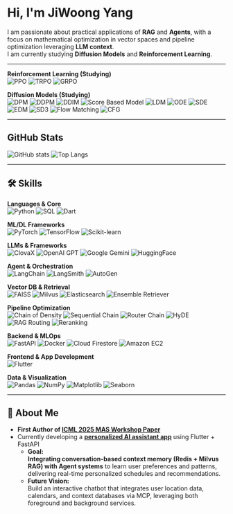 # Hi, I'm JiWoong Yang  

I am passionate about practical applications of **RAG** and **Agents**, with a focus on mathematical optimization in vector spaces and pipeline optimization leveraging **LLM context**.  
I am currently studying **Diffusion Models** and **Reinforcement Learning**.

---

**Reinforcement Learning (Studying)**  
![PPO](https://img.shields.io/badge/PPO-1E90FF?style=for-the-badge)
![TRPO](https://img.shields.io/badge/TRPO-00BFFF?style=for-the-badge)
![GRPO](https://img.shields.io/badge/GRPO-4682B4?style=for-the-badge)

**Diffusion Models (Studying)**  
![DPM](https://img.shields.io/badge/DPM-8B0000?style=for-the-badge)
![DDPM](https://img.shields.io/badge/DDPM-B22222?style=for-the-badge)
![DDIM](https://img.shields.io/badge/DDIM-DC143C?style=for-the-badge)
![Score Based Model](https://img.shields.io/badge/Score%20Based%20Model-FF4500?style=for-the-badge)
![LDM](https://img.shields.io/badge/LDM-FF8C00?style=for-the-badge)
![ODE](https://img.shields.io/badge/ODE-FF7F50?style=for-the-badge)
![SDE](https://img.shields.io/badge/SDE-FF6347?style=for-the-badge)
![EDM](https://img.shields.io/badge/EDM-FF1493?style=for-the-badge)
![SD3](https://img.shields.io/badge/SD3-FF69B4?style=for-the-badge)
![Flow Matching](https://img.shields.io/badge/Flow%20Matching-DB7093?style=for-the-badge)
![CFG](https://img.shields.io/badge/CFG-FFB6C1?style=for-the-badge)

---

## GitHub Stats  
![GitHub stats](https://github-readme-stats.vercel.app/api?username=YangJiWoong96&show_icons=true&theme=radical)
![Top Langs](https://github-readme-stats.vercel.app/api/top-langs/?username=YangJiWoong96&layout=compact&theme=radical)

---

## 🛠 Skills  

**Languages & Core**  
![Python](https://img.shields.io/badge/Python-3776AB?style=for-the-badge&logo=python&logoColor=white)
![SQL](https://img.shields.io/badge/SQL-336791?style=for-the-badge&logo=postgresql&logoColor=white)
![Dart](https://img.shields.io/badge/Dart-0175C2?style=for-the-badge&logo=dart&logoColor=white)

**ML/DL Frameworks**  
![PyTorch](https://img.shields.io/badge/PyTorch-EE4C2C?style=for-the-badge&logo=pytorch&logoColor=white)
![TensorFlow](https://img.shields.io/badge/TensorFlow-FF6F00?style=for-the-badge&logo=tensorflow&logoColor=white)
![Scikit-learn](https://img.shields.io/badge/Scikit--learn-F7931E?style=for-the-badge&logo=scikit-learn&logoColor=white)

**LLMs & Frameworks**  
![ClovaX](https://img.shields.io/badge/ClovaX-00A862?style=for-the-badge)
![OpenAI GPT](https://img.shields.io/badge/OpenAI%20GPT-412991?style=for-the-badge&logo=openai&logoColor=white)
![Google Gemini](https://img.shields.io/badge/Google%20Gemini-1A73E8?style=for-the-badge&logo=google&logoColor=white)
![HuggingFace](https://img.shields.io/badge/Transformers-FF9E0F?style=for-the-badge&logo=huggingface&logoColor=white)

**Agent & Orchestration**  
![LangChain](https://img.shields.io/badge/LangChain-1D4ED8?style=for-the-badge)
![LangSmith](https://img.shields.io/badge/LangSmith-00C7B7?style=for-the-badge)
![AutoGen](https://img.shields.io/badge/AutoGen-FF5733?style=for-the-badge)

**Vector DB & Retrieval**  
![FAISS](https://img.shields.io/badge/FAISS-00599C?style=for-the-badge)
![Milvus](https://img.shields.io/badge/Milvus-0073CF?style=for-the-badge)
![Elasticsearch](https://img.shields.io/badge/Elasticsearch-005571?style=for-the-badge&logo=elasticsearch&logoColor=white)
![Ensemble Retriever](https://img.shields.io/badge/Ensemble%20Retriever-6A0DAD?style=for-the-badge)

**Pipeline Optimization**  
![Chain of Density](https://img.shields.io/badge/Chain%20of%20Density-8A2BE2?style=for-the-badge)
![Sequential Chain](https://img.shields.io/badge/Sequential%20Chain-0EA5E9?style=for-the-badge)
![Router Chain](https://img.shields.io/badge/Router%20Chain-3B82F6?style=for-the-badge)
![HyDE](https://img.shields.io/badge/HyDE-9333EA?style=for-the-badge)
![RAG Routing](https://img.shields.io/badge/RAG%20Routing-6366F1?style=for-the-badge)
![Reranking](https://img.shields.io/badge/Reranking-4B5563?style=for-the-badge)

**Backend & MLOps**  
![FastAPI](https://img.shields.io/badge/FastAPI-009688?style=for-the-badge&logo=fastapi&logoColor=white)
![Docker](https://img.shields.io/badge/Docker-2496ED?style=for-the-badge&logo=docker&logoColor=white)
![Cloud Firestore](https://img.shields.io/badge/Cloud%20Firestore-FFCA28?style=for-the-badge&logo=firebase&logoColor=black)
![Amazon EC2](https://img.shields.io/badge/Amazon%20EC2-FF9900?style=for-the-badge&logo=amazon-aws&logoColor=white)

**Frontend & App Development**  
![Flutter](https://img.shields.io/badge/Flutter-02569B?style=for-the-badge&logo=flutter&logoColor=white)

**Data & Visualization**  
![Pandas](https://img.shields.io/badge/Pandas-150458?style=for-the-badge&logo=pandas&logoColor=white)
![NumPy](https://img.shields.io/badge/NumPy-013243?style=for-the-badge&logo=numpy&logoColor=white)
![Matplotlib](https://img.shields.io/badge/Matplotlib-11557C?style=for-the-badge)
![Seaborn](https://img.shields.io/badge/Seaborn-4E4E4E?style=for-the-badge)

---

## 🌱 About Me
- **First Author of [ICML 2025 MAS Workshop Paper](https://www.arxiv.org/pdf/2507.05321)**
- Currently developing a **[personalized AI assistant app](https://github.com/YangJiWoong96/secretary_app)** using Flutter + FastAPI  
  - **Goal:**  
    **Integrating conversation-based context memory (Redis + Milvus RAG) with Agent systems** to learn user preferences and patterns, delivering real-time personalized schedules and recommendations.  
  - **Future Vision:**  
    Build an interactive chatbot that integrates user location data, calendars, and context databases via MCP, leveraging both foreground and background services.
